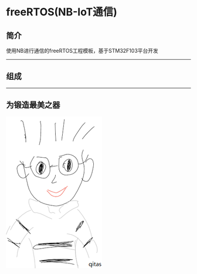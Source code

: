 ﻿# freeRTOS(NB-IoT通信)

## 简介

使用NB进行通信的freeRTOS工程模板，基于STM32F103平台开发


---

## 组成



---

## 为锻造最美之器

[![sites](qitas/qitas.png)](http://www.qitas.cn)
